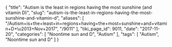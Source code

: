{
    "title": "Autism is the least in regions having the most sunshine (and vitamin D)",
    "slug": "autism-is-the-least-in-regions-having-the-most-sunshine-and-vitamin-d",
    "aliases": [
        "/Autism+is+the+least+in+regions+having+the+most+sunshine+and+vitamin+D+\u2013+Nov+2017",
        "/9011"
    ],
    "tiki_page_id": 9011,
    "date": "2017-11-20",
    "categories": [
        "Noontime sun and D",
        "Autism"
    ],
    "tags": [
        "Autism",
        "Noontime sun and D"
    ]
}